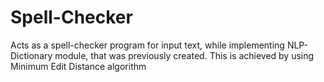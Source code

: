 # Spell-Checker
Acts as a spell-checker program for input text, while implementing NLP-Dictionary module, that was previously created. This is achieved by using Minimum Edit Distance algorithm
